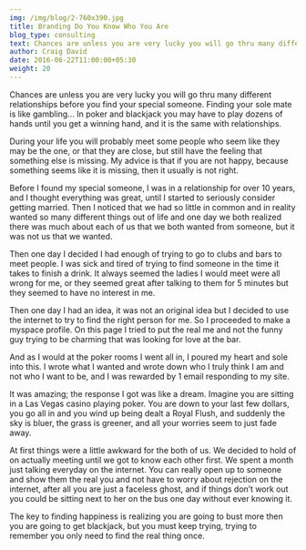 ```yaml
---
img: /img/blog/2-760x390.jpg
title: Branding Do You Know Who You Are
blog_type: consulting
text: Chances are unless you are very lucky you will go thru many different relationships before you find your special someone. Finding your sole mate is like gambling...
author: Craig David
date: 2016-06-22T11:00:00+05:30
weight: 20
---
```



Chances are unless you are very lucky you will go thru many different relationships before you find your special someone. Finding your sole mate is like gambling... In poker and blackjack you may have to play dozens of hands until you get a winning hand, and it is the same with relationships.

During your life you will probably meet some people who seem like they may be the one, or that they are close, but still have the feeling that something else is missing. My advice is that if you are not happy, because something seems like it is missing, then it usually is not right.

Before I found my special someone, I was in a relationship for over 10 years, and I thought everything was great, until I started to seriously consider getting married. Then I noticed that we had so little in common and in reality wanted so many different things out of life and one day we both realized there was much about each of us that we both wanted from someone, but it was not us that we wanted.

Then one day I decided I had enough of trying to go to clubs and bars to meet people. I was sick and tired of trying to find someone in the time it takes to finish a drink. It always seemed the ladies I would meet were all wrong for me, or they seemed great after talking to them for 5 minutes but they seemed to have no interest in me.


Then one day I had an idea, it was not an original idea but I decided to use the internet to try to find the right person for me. So I proceeded to make a myspace profile. On this page I tried to put the real me and not the funny guy trying to be charming that was looking for love at the bar.

And as I would at the poker rooms I went all in, I poured my heart and sole into this. I wrote what I wanted and wrote down who I truly think I am and not who I want to be, and I was rewarded by 1 email responding to my site.

It was amazing; the response I got was like a dream. Imagine you are sitting in a Las Vegas casino playing poker. You are down to your last few dollars, you go all in and you wind up being dealt a Royal Flush, and suddenly the sky is bluer, the grass is greener, and all your worries seem to just fade away.

At first things were a little awkward for the both of us. We decided to hold of on actually meeting until we got to know each other first. We spent a month just talking everyday on the internet. You can really open up to someone and show them the real you and not have to worry about rejection on the internet, after all you are just a faceless ghost, and if things don’t work out you could be sitting next to her on the bus one day without ever knowing it.

The key to finding happiness is realizing you are going to bust more then you are going to get blackjack, but you must keep trying, trying to remember you only need to find the real thing once.